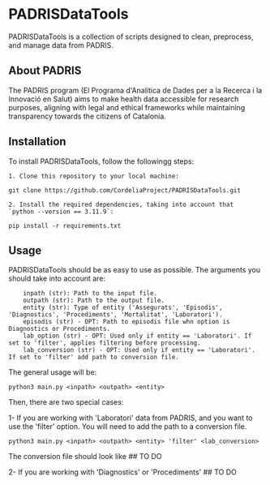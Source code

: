 # PADRISDataTools

PADRISDataTools is a collection of scripts designed to clean, preprocess, and manage data from PADRIS.

## About PADRIS
The PADRIS program (El Programa d'Analítica de Dades per a la Recerca i la Innovació en Salut) aims to make health data accessible for research purposes, aligning with legal and ethical frameworks while maintaining transparency towards the citizens of Catalonia.

## Installation

To install PADRISDataTools, follow the followingg steps:

    1. Clone this repository to your local machine:

```
git clone https://github.com/CordeliaProject/PADRISDataTools.git
```

    2. Install the required dependencies, taking into account that  `python --version == 3.11.9`:
```
pip install -r requirements.txt
```

## Usage
PADRISDataTools should be as easy to use as possible. The arguments you should take into account are:

```
    inpath (str): Path to the input file.
    outpath (str): Path to the output file.
    entity (str): Type of entity ('Assegurats', 'Episodis', 'Diagnostics', 'Procediments', 'Mortalitat', 'Laboratori').
    episodis (str) - OPT: Path to episodis file whn option is Diagnostics or Procediments.
    lab_option (str) - OPT: Used only if entity == 'Laboratori'. If set to 'filter', applies filtering before processing.
    lab_conversion (str) - OPT: Used only if entity == 'Laboratori'. If set to 'filter' add path to conversion file.
```

The general usage will be:

```
python3 main.py <inpath> <outpath> <entity>
```

Then, there are two special cases:

1- If you are working with 'Laboratori' data from PADRIS, and you want to use the 'filter' option. You will need to add the path to a conversion file.

```
python3 main.py <inpath> <outpath> <entity> 'filter' <lab_conversion>
```

The conversion file should look like ## TO DO

2- If you are working with 'Diagnostics' or 'Procediments' ## TO DO